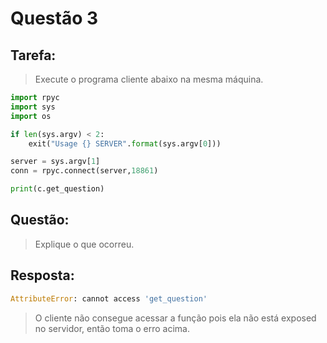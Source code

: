 # **Questão 3**

## **Tarefa**:
> Execute o programa cliente abaixo na mesma máquina.
```python
import rpyc
import sys
import os

if len(sys.argv) < 2:
    exit("Usage {} SERVER".format(sys.argv[0]))

server = sys.argv[1]
conn = rpyc.connect(server,18861)

print(c.get_question)
```

## **Questão**:
> Explique o que ocorreu.

## **Resposta**:
```python
AttributeError: cannot access 'get_question'
```
> O cliente não consegue acessar a função pois ela não está exposed no servidor, então toma o erro acima.